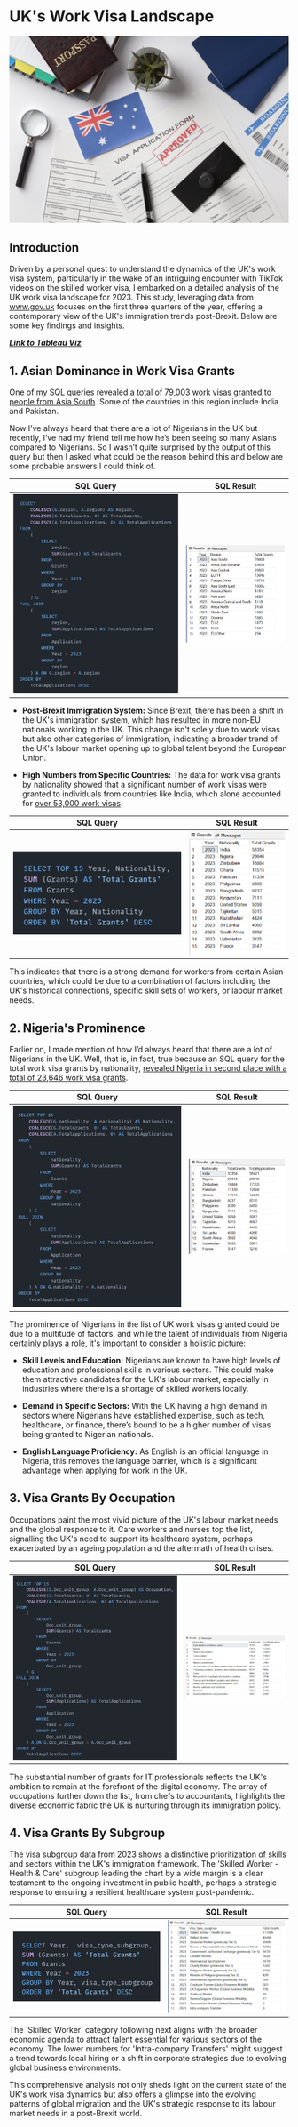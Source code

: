 # UK's Work Visa Landscape

![](https://github.com/Joel-web3/UK_Work_Visa_Stats/blob/main/visa-application-composition-with-australian-flag.jpg)

## Introduction
Driven by a personal quest to understand the dynamics of the UK's work visa system, particularly in the wake of an intriguing encounter with TikTok videos on the skilled worker visa, I embarked on a detailed analysis of the UK work visa landscape for 2023. This study, leveraging data from www.gov.uk focuses on the first three quarters of the year, offering a contemporary view of the UK's immigration trends post-Brexit. Below are some key findings and insights.

[***Link to Tableau Viz***](https://public.tableau.com/app/profile/joel.obafemi/viz/UKWorkVisaStats/Dashboard1)

## 1. Asian Dominance in Work Visa Grants
One of my SQL queries revealed <ins>a total of 79,003 work visas granted to people from Asia South</ins>. Some of the countries in this region include India and Pakistan.

Now I’ve always heard that there are a lot of Nigerians in the UK but recently, I’ve had my friend tell me how he’s been seeing so many Asians compared to Nigerians. So I wasn’t quite surprised by the output of this query but then I asked what could be the reason behind this and below are some probable answers I could think of.

SQL Query             |  SQL Result
:-------------------------:|:-------------------------:
![](https://github.com/Joel-web3/UK_Work_Visa_Stats/blob/main/Immigration%20By%20Region.png)  |  ![](https://github.com/Joel-web3/UK_Work_Visa_Stats/blob/main/Visa%20Grant%20Per%20Region%20(2023).png)

- **Post-Brexit Immigration System:** Since Brexit, there has been a shift in the UK's immigration system, which has resulted in more non-EU nationals working in the UK. This change isn't solely due to work visas but also other categories of immigration, indicating a broader trend of the UK's labour market opening up to global talent beyond the European Union​.

- **High Numbers from Specific Countries:** The data for work visa grants by nationality showed that a significant number of work visas were granted to individuals from countries like India, which alone accounted for <ins>over 53,000 work visas</ins>.

SQL Query             |  SQL Result
:-------------------------:|:-------------------------:
![](https://github.com/Joel-web3/UK_Work_Visa_Stats/blob/main/Total%20Visa%20Grants%20For%20Indians.png)  |  ![](https://github.com/Joel-web3/UK_Work_Visa_Stats/blob/main/Number%20of%20Indian%20Immigrants.png)

This indicates that there is a strong demand for workers from certain Asian countries, which could be due to a combination of factors including the UK's historical connections, specific skill sets of workers, or labour market needs.

## 2. Nigeria's Prominence
Earlier on, I made mention of how I’d always heard that there are a lot of Nigerians in the UK. Well, that is, in fact, true because an SQL query for the total work visa grants by nationality, <ins>revealed Nigeria in second place with a total of 23,646 work visa grants</ins>. 
 
SQL Query             |  SQL Result
:-------------------------:|:-------------------------:
![](https://github.com/Joel-web3/UK_Work_Visa_Stats/blob/main/Total%20Visa%20Grants%20for%20Nigerians.png)  |  ![](https://github.com/Joel-web3/UK_Work_Visa_Stats/blob/main/Number%20of%20Nigerian%20Immigrants.png)

The prominence of Nigerians in the list of UK work visas granted could be due to a multitude of factors, and while the talent of individuals from Nigeria certainly plays a role, it's important to consider a holistic picture:

- **Skill Levels and Education:** Nigerians are known to have high levels of education and professional skills in various sectors. This could make them attractive candidates for the UK's labour market, especially in industries where there is a shortage of skilled workers locally.

- **Demand in Specific Sectors:** With the UK having a high demand in sectors where Nigerians have established expertise, such as tech, healthcare, or finance, there’s bound to be a higher number of visas being granted to Nigerian nationals.

- **English Language Proficiency:** As English is an official language in Nigeria, this removes the language barrier, which is a significant advantage when applying for work in the UK.

## 3. Visa Grants By Occupation
Occupations paint the most vivid picture of the UK's labour market needs and the global response to it. Care workers and nurses top the list, signalling the UK's need to support its healthcare system, perhaps exacerbated by an ageing population and the aftermath of health crises.

SQL Query             |  SQL Result
:-------------------------:|:-------------------------:
![](https://github.com/Joel-web3/UK_Work_Visa_Stats/blob/main/Immigration%20by%20Occupation.png)  |  ![](https://github.com/Joel-web3/UK_Work_Visa_Stats/blob/main/Total%20Grants%20by%20Occupation.png)

The substantial number of grants for IT professionals reflects the UK's ambition to remain at the forefront of the digital economy. The array of occupations further down the list, from chefs to accountants, highlights the diverse economic fabric the UK is nurturing through its immigration policy.

## 4. Visa Grants By Subgroup
The visa subgroup data from 2023 shows a distinctive prioritization of skills and sectors within the UK's immigration framework. The 'Skilled Worker - Health & Care' subgroup leading the chart by a wide margin is a clear testament to the ongoing investment in public health, perhaps a strategic response to ensuring a resilient healthcare system post-pandemic. 

SQL Query             |  SQL Result
:-------------------------:|:-------------------------:
![](https://github.com/Joel-web3/UK_Work_Visa_Stats/blob/main/Number%20of%20Grants%20By%20Visa%20Subgroup.png)  |  ![](https://github.com/Joel-web3/UK_Work_Visa_Stats/blob/main/Total%20Grants%20by%20Visa%20Subgroup.png)

The 'Skilled Worker' category following next aligns with the broader economic agenda to attract talent essential for various sectors of the economy. The lower numbers for 'Intra-company Transfers' might suggest a trend towards local hiring or a shift in corporate strategies due to evolving global business environments.

This comprehensive analysis not only sheds light on the current state of the UK's work visa dynamics but also offers a glimpse into the evolving patterns of global migration and the UK's strategic response to its labour market needs in a post-Brexit world.
